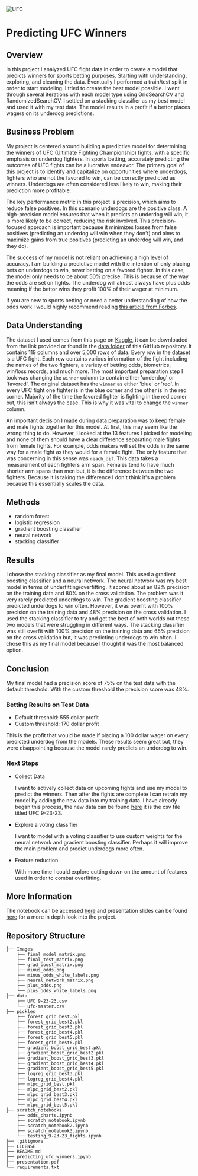 ![UFC](https://upload.wikimedia.org/wikipedia/commons/thumb/9/92/UFC_Logo.svg/800px-UFC_Logo.svg.png)
# Predicting UFC Winners
## Overview
In this project I analyzed UFC fight data in order to create a model that predicts winners for sports betting purposes. Starting with understanding, exploring, and cleaning the data. Eventually I performed a train/test split in order to start modeling. I tried to create the best model possible. I went through several iterations with each model type using GridSearchCV and RandomizedSearchCV. I settled on a stacking classifier as my best model and used it with my test data. The model results in a profit if a bettor places wagers on its underdog predictions.
## Business Problem
My project is centered around building a predictive model for determining the winners of UFC (Ultimate Fighting Championship) fights, with a specific emphasis on underdog fighters. In sports betting, accurately predicting the outcomes of UFC fights can be a lucrative endeavor. The primary goal of this project is to identify and capitalize on opportunities where underdogs, fighters who are not the favored to win, can be correctly predicted as winners. Underdogs are often considered less likely to win, making their prediction more profitable.

The key performance metric in this project is precision, which aims to reduce false positives. In this scenario underdogs are the positive class. A high-precision model ensures that when it predicts an underdog will win, it is more likely to be correct, reducing the risk involved. This precision-focused approach is important because it minimizes losses from false positives (predicting an underdog will win when they don't) and aims to maximize gains from true positives (predicting an underdog will win, and they do).

The success of my model is not reliant on achieving a high level of accuracy. I am building a predictive model with the intention of only placing bets on underdogs to win, never betting on a favored fighter. In this case, the model only needs to be about 50% precise. This is because of the way the odds are set on fights. The underdog will almost always have plus odds meaning if the bettor wins they profit 100% of their wager at minimum.

If you are new to sports betting or need a better understanding of how the odds work I would highly recommend reading [this article from Forbes](https://www.forbes.com/betting/sports-betting/what-do-sports-betting-odds-mean/#:~:text=Whereas%20negative%20(%2D)%20odds%20tell,%24120%20for%20every%20%24100%20wager.).
## Data Understanding
The dataset I used comes from this page on [Kaggle](https://www.kaggle.com/datasets/mdabbert/ultimate-ufc-dataset?select=ufc-master.csv), it can be downloaded from the link provided or found in the [data folder](https://github.com/Ben-Gilbert333/Predicting_UFC_Winners/tree/main/data) of this GitHub repository. It contains 119 columns and over 5,000 rows of data. Every row in the dataset is a UFC fight. Each row contains various information of the fight including the names of the two fighters, a variety of betting odds, biometrics, win/loss records, and much more. The most important preparation step I took was changing the `winner` column to contain either 'underdog' or 'favored'. The original dataset has the `winner` as either 'blue' or 'red'. In every UFC fight one fighter is in the blue corner and the other is in the red corner. Majority of the time the favored fighter is fighting in the red corner but, this isn't always the case. This is why it was vital to change the `winner` column.

An important decision I made during data preparation was to keep female and male fights together for this model. At first, this may seem like the wrong thing to do. However, I looked at the 13 features I picked for modeling and none of them should have a clear difference separating male fights from female fights. For example, odds makers will set the odds in the same way for a male fight as they would for a female fight. The only feature that was concerning in this sense was `reach_dif`. This data takes a measurement of each fighters arm span. Females tend to have much shorter arm spans than men but, it is the difference between the two fighters. Because it is taking the difference I don't think it's a problem because this essentially scales the data.
## Methods
- random forest
- logistic regression
- gradient boosting classifier
- neural network
- stacking classifier
## Results
I chose the stacking classifier as my final model. This used a gradient boosting classifier and a neural network. The neural network was my best model in terms of underfitting/overfitting. It scored about an 82% precision on the training data and 80% on the cross validation. The problem was it very rarely predicted underdogs to win. The gradient boosting classifier predicted underdogs to win often. However, it was overfit with 100% precision on the training data and 48% precision on the cross validation. I used the stacking classifier to try and get the best of both worlds out these two models that were struggling in different ways. The stacking classifier was still overfit with 100% precision on the training data and 65% precision on the cross validation but, it was predicting underdogs to win often. I chose this as my final model because I thought it was the most balanced option.
## Conclusion
My final model had a precision score of 75% on the test data with the default threshold. With the custom threshold the precision score was 48%. 
### Betting Results on Test Data
- Default threshold: 555 dollar profit 
- Custom threshold: 170 dollar profit

This is the profit that would be made if placing a 100 dollar wager on every predicted underdog from the models. These results seem great but, they were disappointing because the model rarely predicts an underdog to win. 
### Next Steps
- Collect Data

    I want to actively collect data on upcoming fights and use my model to predict the winners. Then after the fights are complete I can retrain my model by adding the new data into my training data. I have already began this process, the new data can be found [here](https://github.com/Ben-Gilbert333/Predicting_UFC_Winners/tree/main/data) it is the csv file titled UFC 9-23-23.


- Explore a voting classifier

    I want to model with a voting classifier to use custom weights for the neural network and gradient boosting classifier. Perhaps it will improve the main problem and predict underdogs more often.
    
    
- Feature reduction

    With more time I could explore cutting down on the amount of features used in order to combat overfitting.
## More Information
The notebook can be accessed [here](https://github.com/Ben-Gilbert333/Predicting_UFC_Winners/blob/main/predicting_ufc_winners.ipynb) and presentation slides can be found [here](https://github.com/Ben-Gilbert333/Predicting_UFC_Winners/blob/main/presentation.pdf) for a more in depth look into the project.
## Repository Structure
```
├── Images
    ├── final_model_matrix.png
    ├── final_test_matrix.png
    ├── grad_boost_matrix.png
    ├── minus_odds.png
    ├── minus_odds_white_labels.png
    ├── neural_network_matrix.png
    ├── plus_odds.png
    └── plus_odds_white_labels.png
├── data
    ├── UFC 9-23-23.csv
    └── ufc-master.csv
├── pickles
    ├── forest_grid_best.pkl
    ├── forest_grid_best2.pkl
    ├── forest_grid_best3.pkl
    ├── forest_grid_best4.pkl
    ├── forest_grid_best5.pkl
    ├── forest_grid_best6.pkl
    ├── gradient_boost_grid_best.pkl
    ├── gradient_boost_grid_best2.pkl
    ├── gradient_boost_grid_best3.pkl
    ├── gradient_boost_grid_best4.pkl
    ├── gradient_boost_grid_best5.pkl
    ├── logreg_grid_best3.pkl
    ├── logreg_grid_best4.pkl
    ├── mlpc_grid_best.pkl
    ├── mlpc_grid_best2.pkl
    ├── mlpc_grid_best3.pkl
    ├── mlpc_grid_best4.pkl
    └── mlpc_grid_best5.pkl
├── scratch_notebooks
    ├── odds_charts.ipynb
    ├── scratch_notebook.ipynb
    ├── scratch_notebook2.ipynb
    ├── scratch_notebook3.ipynb
    └── testing_9-23-23_fights.ipynb
├── .gitignore
├── LICENSE
├── README.md
├── predicting_ufc_winners.ipynb
├── presentation.pdf
└── requirements.txt
```